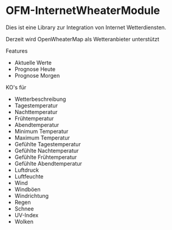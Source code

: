 # OFM-InternetWheaterModule

Dies ist eine Library zur Integration von Internet Wetterdiensten.

Derzeit wird OpenWheaterMap als Wetteranbieter unterstützt
  
Features
- Aktuelle Werte
- Prognose Heute
- Prognose Morgen

KO's für
- Wetterbeschreibung
- Tagestemperatur
- Nachttemperatur
- Frühtemperatur
- Abendtemperatur
- Minimum Temperatur
- Maximum Temperatur
- Gefühlte Tagestemperatur
- Gefühlte Nachtemperatur
- Gefühlte Frühtemperatur
- Gefühlte Abendtemperatur
- Luftdruck
- Luftfeuchte
- Wind
- Windböen
- Windrichtung
- Regen
- Schnee
- UV-Index
- Wolken

